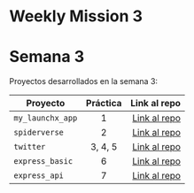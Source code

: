 # Weekly Mission 3

# Semana 3 

Proyectos desarrollados en la semana 3:

| Proyecto | Práctica | Link al repo |
| ------------- |:-------------:| -----:|
|`my_launchx_app`|1|[Link al repo](https://github.com/YoelVann/create-js-project)|
|`spiderverse`|2|[Link al repo](https://github.com/YoelVann/spiderverse)|
|`twitter`|3, 4, 5|[Link al repo](https://github.com/YoelVann/twitter)|
|`express_basic`|6|[Link al repo](https://github.com/YoelVann/express_basic)|
|`express_api`|7|[Link al repo](https://github.com/YoelVann/express_api)|